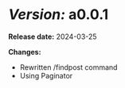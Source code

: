 # ***Version:*** a0.0.1

**Release date:** 2024-03-25

**Changes:**
- Rewritten /findpost command
- Using Paginator